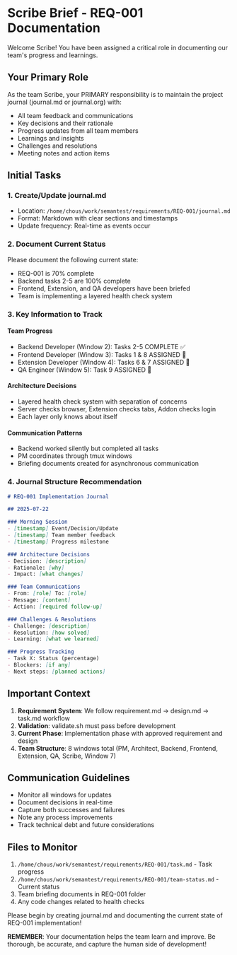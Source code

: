 # Scribe Brief - REQ-001 Documentation

Welcome Scribe! You have been assigned a critical role in documenting our team's progress and learnings.

## Your Primary Role

As the team Scribe, your PRIMARY responsibility is to maintain the project journal (journal.md or journal.org) with:
- All team feedback and communications
- Key decisions and their rationale
- Progress updates from all team members
- Learnings and insights
- Challenges and resolutions
- Meeting notes and action items

## Initial Tasks

### 1. Create/Update journal.md
- Location: `/home/chous/work/semantest/requirements/REQ-001/journal.md`
- Format: Markdown with clear sections and timestamps
- Update frequency: Real-time as events occur

### 2. Document Current Status
Please document the following current state:
- REQ-001 is 70% complete
- Backend tasks 2-5 are 100% complete
- Frontend, Extension, and QA developers have been briefed
- Team is implementing a layered health check system

### 3. Key Information to Track

#### Team Progress
- Backend Developer (Window 2): Tasks 2-5 COMPLETE ✅
- Frontend Developer (Window 3): Tasks 1 & 8 ASSIGNED 🔄
- Extension Developer (Window 4): Tasks 6 & 7 ASSIGNED 🔄
- QA Engineer (Window 5): Task 9 ASSIGNED 🔄

#### Architecture Decisions
- Layered health check system with separation of concerns
- Server checks browser, Extension checks tabs, Addon checks login
- Each layer only knows about itself

#### Communication Patterns
- Backend worked silently but completed all tasks
- PM coordinates through tmux windows
- Briefing documents created for asynchronous communication

### 4. Journal Structure Recommendation

```markdown
# REQ-001 Implementation Journal

## 2025-07-22

### Morning Session
- [timestamp] Event/Decision/Update
- [timestamp] Team member feedback
- [timestamp] Progress milestone

### Architecture Decisions
- Decision: [description]
- Rationale: [why]
- Impact: [what changes]

### Team Communications
- From: [role] To: [role]
- Message: [content]
- Action: [required follow-up]

### Challenges & Resolutions
- Challenge: [description]
- Resolution: [how solved]
- Learning: [what we learned]

### Progress Tracking
- Task X: Status (percentage)
- Blockers: [if any]
- Next steps: [planned actions]
```

## Important Context

1. **Requirement System**: We follow requirement.md → design.md → task.md workflow
2. **Validation**: validate.sh must pass before development
3. **Current Phase**: Implementation phase with approved requirement and design
4. **Team Structure**: 8 windows total (PM, Architect, Backend, Frontend, Extension, QA, Scribe, Window 7)

## Communication Guidelines

- Monitor all windows for updates
- Document decisions in real-time
- Capture both successes and failures
- Note any process improvements
- Track technical debt and future considerations

## Files to Monitor

1. `/home/chous/work/semantest/requirements/REQ-001/task.md` - Task progress
2. `/home/chous/work/semantest/requirements/REQ-001/team-status.md` - Current status
3. Team briefing documents in REQ-001 folder
4. Any code changes related to health checks

Please begin by creating journal.md and documenting the current state of REQ-001 implementation!

**REMEMBER**: Your documentation helps the team learn and improve. Be thorough, be accurate, and capture the human side of development!